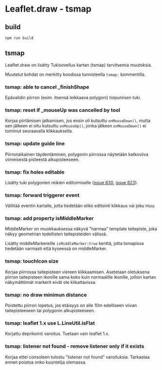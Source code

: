 # Leaflet.draw - tsmap

## build

```sh
npm run build
```

## tsmap

Leaflet.draw on lisätty Tukisovellus kartan (tsmap) tarvitsemia muutoksia.

Muutetut kohdat on merkitty koodissa tunnisteella `tsmap:` kommentilla.

### tsmap: able to cancel _finishShape

Epävalidin piirron (esim. itsensä leikkaava polygoni) toipumisen tuki.

### tsmap: reset if _mouseUp was cancelled by tool

Korjaa piirtämisen jatkamisen,
jos ensin oli kutsuttu `onMouseDown()`, mutta sen jälkeen ei oltu kutsuttu `onMouseUp()`,
jonka jälkeen `onMouseDown()` ei toiminut seuraavalla klikkauksella.

### tsmap: update guide line

Piirronaikainen täydentäminen,
polygonin piirrossa näytetään katkoviiva viimeisestä pisteestä alkupisteeseen.

### tsmap: fix holes editable

Lisätty tuki polygonien reikien editoimiselle
([issue 830](https://github.com/Leaflet/Leaflet.draw/issues/830),
[issue 623](https://github.com/Leaflet/Leaflet.draw/issues/623)).

### tsmap: forward triggerer event

Välittää eventin kartalle, jotta tiedetään oliko editointi klikkaus vai joku muu.

### tsmap: add property isMiddleMarker

MiddleMarker on muokkauksessa näkyvä "harmaa" template taitepiste,
joka näkyy geometrian todellisten taitepisteiden välissä.

Lisätty middleMarkereille `isMiddleMarker:true` kenttä,
jotta tsmapissa tiedetään varmasti että kyseessä on middleMarker.

### tsmap: touchIcon size

Korjaa piirrossa taitepisteen viereen klikkaamisen.
Asetetaan oletuksena piirron taitepisteen ikonille sama koko kuin normaalille ikonille,
jolloin kartan näkymättömät markerit eivät ole klikattavissa.

### tsmap: no draw minimun distance

Poistettu piirron lopetus, jos etäisyys on alle 10m edelliseen viivan taitepisteeseen tai polygonin alkupisteeseen.

### tsmap: leaflet 1.x use L.LineUtil.isFlat

Korjattu deprikointi varoitus. Tuetaan vain leaflet 1.x.

### tsmap: listener not found - remove listener only if it exists

Korjaa ettei consoleen tulostu "listener not found" varoituksia.
Tarkastaa ennen poistoa onko kuuntelija olemassa.

